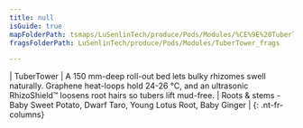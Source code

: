 ```yaml
---
title: null
isGuide: true
mapFolderPath: tsmaps/LuSenlinTech/produce/Pods/Modules/%CE%9E%20TuberTower
fragsFolderPath: LuSenlinTech/produce/Pods/Modules/TuberTower_frags

---
```



<!-- tsGuideRenderComment {"guide":{"id":"yAZQr000H","path":"LuSenlinTech/produce/Pods/Modules","fragmentFolderPath":"LuSenlinTech/produce/Pods/Modules/TuberTower_frags"},"fragment":{"id":"yAZQr000H","topLevelMapKey":"wkPL1J00M3","mapKeyChain":"wkPL1J00M3","guideID":"yAZQr00w2","guidePath":"c:/GitHub/MuddySpud/MuddySpud.github.io/tsmaps/LuSenlinTech/produce/Pods/Modules/TuberTower.tspod","chartKey":"wkPL1J00M3","isLeaf":false,"options":[{"id":"yAZQr70Zc","option":"TuberTower - a deeper look","order":1,"isAncillary":true}]}} -->

| TuberTower | A 150 mm-deep roll-out bed lets bulky rhizomes swell naturally. Graphene heat-loops hold 24-26 °C, and an ultrasonic RhizoShield™ loosens root hairs so tubers lift mud-free. | Roots & stems - Baby Sweet Potato, Dwarf Taro, Young Lotus Root, Baby Ginger |
{: .nt-fr-columns}
